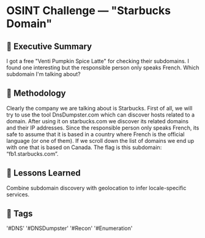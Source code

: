 # OSINT Challenge — "Starbucks Domain"

## 🧭 Executive Summary
I got a free "Venti Pumpkin Spice Latte" for checking their subdomains. I found one interesting but the responsible person only speaks French. Which subdomain I'm talking about?

## 🧰 Methodology
Clearly the company we are talking about is Starbucks. First of all, we will try to use the tool DnsDumpster.com which can discover hosts related to a domain. After using it on starbucks.com we discover its related domains and their IP addresses. Since the responsible person only speaks French, its safe to assume that it is based in a country where French is the official language (or one of them). If we scroll down the list of domains we end up with one that is based on Canada. The flag is this subdomain: “fb1.starbucks.com”.

## 🧩 Lessons Learned
Combine subdomain discovery with geolocation to infer locale-specific services.

## 🧠 Tags
'#DNS' '#DNSDumpster' '#Recon' '#Enumeration'


